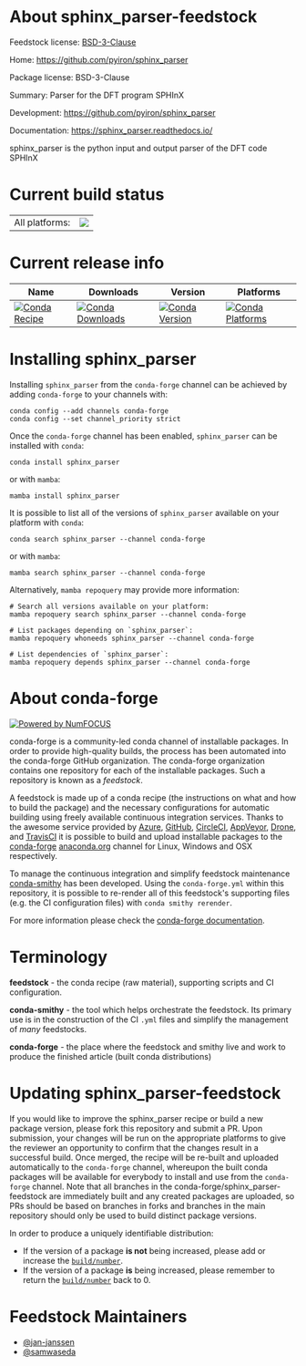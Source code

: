 About sphinx_parser-feedstock
=============================

Feedstock license: [BSD-3-Clause](https://github.com/conda-forge/sphinx_parser-feedstock/blob/main/LICENSE.txt)

Home: https://github.com/pyiron/sphinx_parser

Package license: BSD-3-Clause

Summary: Parser for the DFT program SPHInX

Development: https://github.com/pyiron/sphinx_parser

Documentation: https://sphinx_parser.readthedocs.io/

sphinx_parser is the python input and output parser of the DFT code SPHInX


Current build status
====================


<table><tr><td>All platforms:</td>
    <td>
      <a href="https://dev.azure.com/conda-forge/feedstock-builds/_build/latest?definitionId=24545&branchName=main">
        <img src="https://dev.azure.com/conda-forge/feedstock-builds/_apis/build/status/sphinx_parser-feedstock?branchName=main">
      </a>
    </td>
  </tr>
</table>

Current release info
====================

| Name | Downloads | Version | Platforms |
| --- | --- | --- | --- |
| [![Conda Recipe](https://img.shields.io/badge/recipe-sphinx_parser-green.svg)](https://anaconda.org/conda-forge/sphinx_parser) | [![Conda Downloads](https://img.shields.io/conda/dn/conda-forge/sphinx_parser.svg)](https://anaconda.org/conda-forge/sphinx_parser) | [![Conda Version](https://img.shields.io/conda/vn/conda-forge/sphinx_parser.svg)](https://anaconda.org/conda-forge/sphinx_parser) | [![Conda Platforms](https://img.shields.io/conda/pn/conda-forge/sphinx_parser.svg)](https://anaconda.org/conda-forge/sphinx_parser) |

Installing sphinx_parser
========================

Installing `sphinx_parser` from the `conda-forge` channel can be achieved by adding `conda-forge` to your channels with:

```
conda config --add channels conda-forge
conda config --set channel_priority strict
```

Once the `conda-forge` channel has been enabled, `sphinx_parser` can be installed with `conda`:

```
conda install sphinx_parser
```

or with `mamba`:

```
mamba install sphinx_parser
```

It is possible to list all of the versions of `sphinx_parser` available on your platform with `conda`:

```
conda search sphinx_parser --channel conda-forge
```

or with `mamba`:

```
mamba search sphinx_parser --channel conda-forge
```

Alternatively, `mamba repoquery` may provide more information:

```
# Search all versions available on your platform:
mamba repoquery search sphinx_parser --channel conda-forge

# List packages depending on `sphinx_parser`:
mamba repoquery whoneeds sphinx_parser --channel conda-forge

# List dependencies of `sphinx_parser`:
mamba repoquery depends sphinx_parser --channel conda-forge
```


About conda-forge
=================

[![Powered by
NumFOCUS](https://img.shields.io/badge/powered%20by-NumFOCUS-orange.svg?style=flat&colorA=E1523D&colorB=007D8A)](https://numfocus.org)

conda-forge is a community-led conda channel of installable packages.
In order to provide high-quality builds, the process has been automated into the
conda-forge GitHub organization. The conda-forge organization contains one repository
for each of the installable packages. Such a repository is known as a *feedstock*.

A feedstock is made up of a conda recipe (the instructions on what and how to build
the package) and the necessary configurations for automatic building using freely
available continuous integration services. Thanks to the awesome service provided by
[Azure](https://azure.microsoft.com/en-us/services/devops/), [GitHub](https://github.com/),
[CircleCI](https://circleci.com/), [AppVeyor](https://www.appveyor.com/),
[Drone](https://cloud.drone.io/welcome), and [TravisCI](https://travis-ci.com/)
it is possible to build and upload installable packages to the
[conda-forge](https://anaconda.org/conda-forge) [anaconda.org](https://anaconda.org/)
channel for Linux, Windows and OSX respectively.

To manage the continuous integration and simplify feedstock maintenance
[conda-smithy](https://github.com/conda-forge/conda-smithy) has been developed.
Using the ``conda-forge.yml`` within this repository, it is possible to re-render all of
this feedstock's supporting files (e.g. the CI configuration files) with ``conda smithy rerender``.

For more information please check the [conda-forge documentation](https://conda-forge.org/docs/).

Terminology
===========

**feedstock** - the conda recipe (raw material), supporting scripts and CI configuration.

**conda-smithy** - the tool which helps orchestrate the feedstock.
                   Its primary use is in the construction of the CI ``.yml`` files
                   and simplify the management of *many* feedstocks.

**conda-forge** - the place where the feedstock and smithy live and work to
                  produce the finished article (built conda distributions)


Updating sphinx_parser-feedstock
================================

If you would like to improve the sphinx_parser recipe or build a new
package version, please fork this repository and submit a PR. Upon submission,
your changes will be run on the appropriate platforms to give the reviewer an
opportunity to confirm that the changes result in a successful build. Once
merged, the recipe will be re-built and uploaded automatically to the
`conda-forge` channel, whereupon the built conda packages will be available for
everybody to install and use from the `conda-forge` channel.
Note that all branches in the conda-forge/sphinx_parser-feedstock are
immediately built and any created packages are uploaded, so PRs should be based
on branches in forks and branches in the main repository should only be used to
build distinct package versions.

In order to produce a uniquely identifiable distribution:
 * If the version of a package **is not** being increased, please add or increase
   the [``build/number``](https://docs.conda.io/projects/conda-build/en/latest/resources/define-metadata.html#build-number-and-string).
 * If the version of a package **is** being increased, please remember to return
   the [``build/number``](https://docs.conda.io/projects/conda-build/en/latest/resources/define-metadata.html#build-number-and-string)
   back to 0.

Feedstock Maintainers
=====================

* [@jan-janssen](https://github.com/jan-janssen/)
* [@samwaseda](https://github.com/samwaseda/)

